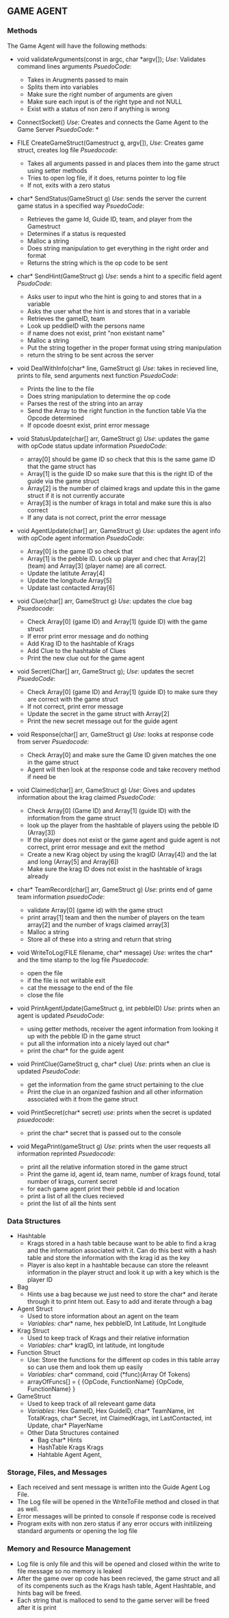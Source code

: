 ## GAME AGENT 

### Methods 
The Game Agent will have the following methods: 
* void validateArguments(const in argc, char *argv[]); 
    *Use*: Validates command lines arguments 
    *PsuedoCode*:  
    * Takes in Arugments passed to main 
    * Splits them into variables 
    * Make sure the right number of arguments are given 
    * Make sure each input is of the right type and not NULL 
    * Exist with a status of non zero if anything is wrong
* ConnectSocket()
    *Use*: Creates and connects the Game Agent to the Game Server
    *PsuedoCode*: 
    * 
* FILE CreateGameStruct(Gamestruct g, argv[]), 
    *Use*: Creates game struct, creates log file
    *Psuedocode*: 
    * Takes all arguments passed in and places them into the game struct using setter methods 
    * Tries to open log file, if it does, returns pointer to log file 
    * If not, exits with a zero status 
    
* char* SendStatus(GameStruct g)
    *Use*: sends the server the current game status in a specified way 
    *PsuedoCode*: 
    * Retrieves the game Id, Guide ID, team, and player from the Gamestruct 
    * Determines if a status is requested
    * Malloc a string 
    * Does string manipulation to get everything in the right order and format 
    * Returns the string which is the op code to be sent 
* char* SendHint(GameStruct g)
    *Use*: sends a hint to a specific field agent 
    *PsudoCode*: 
    * Asks user to input who the hint is going to and stores that in a variable
    * Asks the user what the hint is and stores that in a variable 
    * Retrieves the gameID, team
    * Look up peddlieID with the persons name
    * if name does not exist, print "non existant name" 
    * Malloc a string
    * Put the string together in the proper format using string manipulation 
    * return the string to be sent across the server 
* void DealWithInfo(char* line, GameStruct g)
    *Use*: takes in recieved line, prints to file, send arguments next function
    *PsuedoCode*: 
    * Prints the line to the file 
    * Does string manipulation to determine the op code
    * Parses the rest of the string into an array
    * Send the Array to the right function in the function table Via the Opcode determined
    * If opcode doesnt exist, print error message 
* void StatusUpdate(char[] arr, GameStruct g)
    *Use*: updates the game with opCode status update information 
    *PsuedoCode*: 
    * array[0] should be game ID so check that this is the same game ID that the game struct has
    * Array[1] is the guide ID so make sure that this is the right ID of the guide via the game struct 
    * Array[2] is the number of claimed krags and update this in the game struct if it is not currently accurate 
    * Array[3] is the number of krags in total and make sure this is also correct 
    * If any data is not correct, print the error message 
* void AgentUpdate(char[] arr, GameStruct g)
    *Use*: updates the agent info with opCode agent information
    *PsuedoCode*: 
    * Array[0] is the game ID so check that
    * Array[1] is the pebble ID. Look up player and chec that Array[2] (team) and Array[3] (player name) are all correct. 
    * Update the latitute Array[4]
    * Update the longitude Array[5]
    * Update last contacted Array[6] 
* void Clue(char[] arr, GameStruct g)
    *Use*: updates the clue bag
    *Psuedocode*: 
    * Check Array[0] (game ID) and Array[1] (guide ID) with the game struct 
    * If error print error message and do nothing 
    * Add Krag ID to the hashtable of Krags 
    * Add Clue to the hashtable of Clues 
    * Print the new clue out for the game agent 
* void Secret(Char[] arr, GameStruct g);
    *Use*: updates the secret 
    *PsuedoCode*: 
    * Check Array[0] (game ID) and Array[1] (guide ID) to make sure they are correct with the game struct 
    * If not correct, print error message
    * Update the secret in the game struct with Array[2] 
    * Print the new secret message out for the guide agent 
*  void Response(char[] arr, GameStruct g)
    *Use:* looks at response code from server 
    *Psuedocode:* 
    * Check Array[0] and make sure the Game ID given matches the one in the game struct 
    * Agent will then look at the response code and take recovery method if need be 
*  void Claimed(char[] arr, GameStruct g)
    *Use*: Gives and updates information about the krag claimed 
    *PsuedoCode:*
    * Check Array[0] (Game ID) and Array[1] (guide ID) with the information from the game struct 
    * look up the player from the hashtable of players using the pebble ID (Array[3])
    * If the player does not exist or the game agent and guide agent is not correct, print error message and exit the method 
    * Create a new Krag object by using the kragID (Array[4]) and the lat and long (Array[5] and Array[6]) 
    * Make sure the krag ID does not exist in the hashtable of krags already 
* char* TeamRecord(char[] arr, GameStruct g)
    *Use*: prints end of game team information
    *psuedoCode*: 
    * validate Array[0] (game id) with the game struct 
    * print array[1] team and then the number of players on the team array[2] and the number of krags claimed array[3]
    * Malloc a string 
    * Store all of these into a string and return that string 
* void WriteToLog(FILE filename, char* message)
    *Use*: writes the char* and the time stamp to the log file
    *Psuedocode*: 
    * open the file 
    * if the file is not writable exit 
    * cat the message to the end of the file 
    * close the file 
* void PrintAgentUpdate(GameStruct g, int pebbleID)
    *Use*:  prints when an agent is updated
    *PseudoCode*: 
    * using getter methods, receiver the agent information from looking it up with the pebble ID in the game struct 
    * put all the information into a nicely layed out char* 
    * print the char* for the guide agent 
* void PrintClue(GameStruct g, char* clue)
    *Use*:  prints when an clue is updated
    *PseudoCode*: 
    * get the information from the game struct pertaining to the clue 
    * Print the clue in an organized fashion and all other information associated with it from the game struct 
* void PrintSecret(char* secret)
    *use*: prints when the secret is updated
    *psuedocode*:
    * print the char* secret that is passed out to the console 
* void MegaPrint(gameStruct g)
    *Use*: prints when the user requests all information reprinted
    *Psuedocode*: 
    * print all the relative information stored in the game struct
    * Print the game id, agent id, team name, number of krags found, total number of krags, current secret 
    * for each game agent print their pebble id and location 
    * print a list of all the clues recieved
    * print the list of all the hints sent 

### Data Structures 
* Hashtable 
    * Krags stored in a hash table because want to be able to find a krag and the information associated with it. Can do this best with a hash table and store the information with the krag id as the key 
    * Player is also kept in a hashtable because can store the releavnt information in the player struct and look it up with a key which is the player ID 
* Bag
    * Hints use a bag because we just need to store the char* and iterate through it to print htem out. Easy to add and iterate through a bag 
* Agent Struct 
    * Used to store information about an agent on the team     
    * *Variables:* char* name, hex pebbleID, Int Latitude, Int Longitude 
* Krag Struct 
    * Used to keep track of Krags and their relative information 
    * *Variables:* char* kragID, int latitude, int longitude 
* Function Struct 
    * Use: Store the functions for the different op codes in this table array so can use them and look them up easily 
    * *Variables:* char* command, coid (*func)(Array Of Tokens)  
    * arrayOfFuncs[] = { {OpCode, FunctionName} {OpCode, FunctionName} }
* GameStruct 
    * Used to keep track of all releveant game data  
    * *Variables*: Hex GameID, Hex GuideID, char* TeamName, int TotalKrags, char* Secret, int ClaimedKrags, int LastContacted, int Update, char* PlayerName 
    * Other Data Structures contained 
        * Bag char* Hints
        * HashTable Krags Krags
        * Hahtable Agent Agent, 
 ### Storage, Files, and Messages 
* Each received and sent message is written into the Guide Agent Log File. 
* The Log file will be opened in the WriteToFile method and closed in that as well. 
* Error messages will be printed to console if response code is received 
* Program exits with non zero status if any error occurs with initilizeing standard arguments or opening the log file 
### Memory and Resource Management 
* Log file is only file and this will be opened and closed within the write to file message so no memory is leaked
* After the game over op code has been recieved, the game struct and all of its compenents such as the Krags hash table, Agent Hashtable, and hints bag will be freed. 
* Each string that is malloced to send to the game server will be freed after it is print 